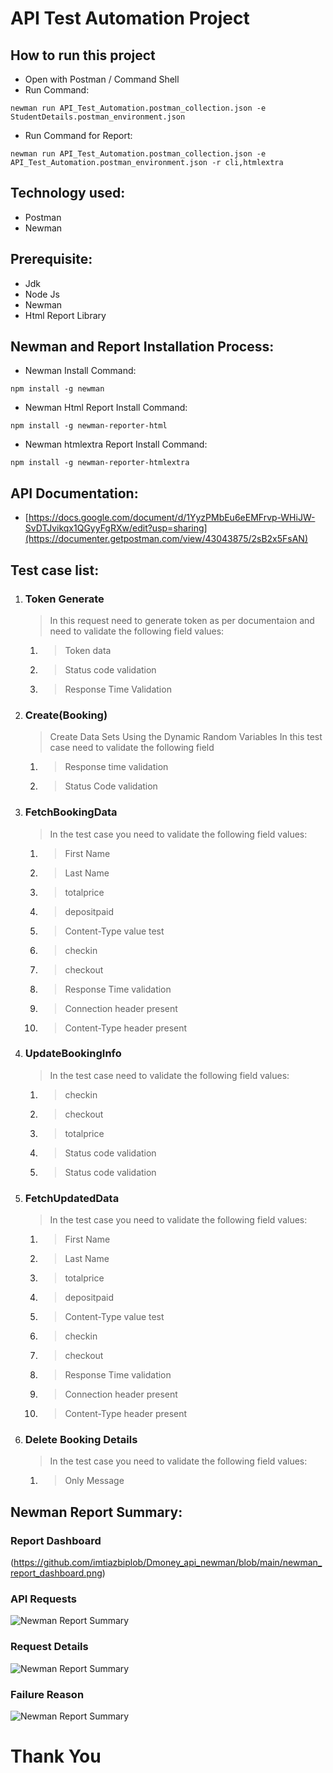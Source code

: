  
# API Test Automation Project

## How to run this project
- Open with Postman / Command Shell
- Run Command:  
```console 
newman run API_Test_Automation.postman_collection.json -e StudentDetails.postman_environment.json 
```
- Run Command for Report: 
```console 
newman run API_Test_Automation.postman_collection.json -e API_Test_Automation.postman_environment.json -r cli,htmlextra
``` 

## Technology used:
- Postman
- Newman

## Prerequisite:
- Jdk
- Node Js
- Newman
- Html Report Library

## Newman and Report Installation Process:
- Newman Install Command:
```console
npm install -g newman
```
- Newman Html Report Install Command:
```console
npm install -g newman-reporter-html
```
- Newman htmlextra Report Install Command:
```console
npm install -g newman-reporter-htmlextra
```

## API Documentation:
- [https://docs.google.com/document/d/1YyzPMbEu6eEMFrvp-WHiJW-SvDTJvikqx1QGyyFgRXw/edit?usp=sharing](https://documenter.getpostman.com/view/43043875/2sB2x5FsAN)

## Test case list:
1. ### Token Generate
	> In this request need to generate token as per documentaion and need to validate the following field values:
 	1. > Token data
    2. > Status code validation
    3. > Response Time Validation
2. ### Create(Booking)
	> Create Data Sets Using the Dynamic Random Variables 
    > In this test case need to validate the following field
    1. > Response time validation
    2. > Status Code validation

3. ### FetchBookingData
	> In the test case you need to validate the following field values:
 	1. > First Name
 	2. > Last Name
 	3. > totalprice
 	4. > depositpaid
    5. > Content-Type value test
    6. > checkin
    7. > checkout
    8. > Response Time validation
    9. > Connection header present
    10. > Content-Type header present
    

4. ### UpdateBookingInfo
	> In the test case need to validate the following field values:
	1. > checkin
 	2. > checkout
	3. > totalprice
 	4. > Status code validation
    5. > Status code validation
5. ### FetchUpdatedData
	> In the test case you need to validate the following field values:
 	1. > First Name
 	2. > Last Name
 	3. > totalprice
 	4. > depositpaid
    5. > Content-Type value test
    6. > checkin
    7. > checkout
    8. > Response Time validation
    9. > Connection header present
    10. > Content-Type header present

6. ### Delete Booking Details
	> In the test case you need to validate the following field values:
	1. > Only Message

## Newman Report Summary:
### Report Dashboard
(https://github.com/imtiazbiplob/Dmoney_api_newman/blob/main/newman_report_dashboard.png)
### API Requests
![Newman Report Summary](https://github.com/mamuneee78/API_Test_Automation_Project/blob/main/API%20Requests.png)

### Request Details
![Newman Report Summary](https://github.com/mamuneee78/API_Test_Automation_Project/blob/main/Request%20details.png)

### Failure Reason
![Newman Report Summary](https://github.com/mamuneee78/API_Test_Automation_Project/blob/main/Failure%20reason.png)

# Thank You


